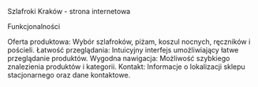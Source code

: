 Szlafroki Kraków - strona internetowa

Funkcjonalności

Oferta produktowa: Wybór szlafroków, piżam, koszul nocnych, ręczników i pościeli.
Łatwość przeglądania: Intuicyjny interfejs umożliwiający łatwe przeglądanie produktów.
Wygodna nawigacja: Możliwość szybkiego znalezienia produktów i kategorii.
Kontakt: Informacje o lokalizacji sklepu stacjonarnego oraz dane kontaktowe.
